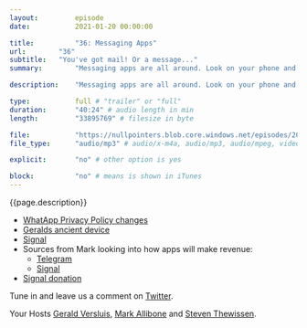 ```yaml
---
layout:         episode
date: 			2021-01-20 00:00:00

title: 			"36: Messaging Apps"
url:        "36"
subtitle: 	"You've got mail! Or a message..."
summary: 		"Messaging apps are all around. Look on your phone and you might have more of them than you'd initially think. With the recent Whatsapp privacy discussion we thought it'd be good to dive into this topic a bit further. So join us for the ride!"

description: 	"Messaging apps are all around. Look on your phone and you might have more of them than you'd initially think. With the recent Whatsapp privacy discussion we thought it'd be good to dive into this topic a bit further. So join us for the ride!"

type:			full # "trailer" or "full"
duration: 		"40:24" # audio length in min
length: 		"33895769" # filesize in byte

file: 			"https://nullpointers.blob.core.windows.net/episodes/20210120_MessagingApps.mp3"
file_type: 		"audio/mp3" # audio/x-m4a, audio/mp3, audio/mpeg, video/quicktime, video/mp4, video/x-m4v, application/pdf, and document/x-epub

explicit: 		"no" # other option is yes

block: 			"no" # means is shown in iTunes
---
```


{{page.description}}

* [WhatApp Privacy Policy changes](https://www.theverge.com/2021/1/15/22233257/whatsapp-privacy-policy-update-delayed-three-months)
* [Geralds ancient device](https://upload.wikimedia.org/wikipedia/commons/thumb/3/31/HTC_Herald_PDA_Phone.JPG/1200px-HTC_Herald_PDA_Phone.JPG)
* [Signal](https://signal.org/)
* Sources from Mark looking into how apps will make revenue:
   * [Telegram](https://en.wikipedia.org/wiki/Telegram_(software)#Monetization)
   * [Signal]() 
* [Signal donation](https://signal.org/donate/)

Tune in and leave us a comment on [Twitter](https://twitter.com/nullpointersio).

Your Hosts [Gerald Versluis](https://twitter.com/jfversluis), [Mark Allibone](https://twitter.com/mallibone) and [Steven Thewissen](https://twitter.com/devnl).
